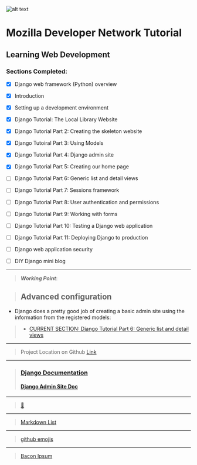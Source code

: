 ![alt text](https://yt3.ggpht.com/a-/AAuE7mAQox-RNLVUSg2hWFhsB5E8oWOtHprcJI08zA=s288-mo-c-c0xffffffff-rj-k-no)
# Mozilla Developer Network Tutorial
## Learning Web Development

### Sections Completed:
- [x] Django web framework (Python) overview
- [x] Introduction
- [x] Setting up a development environment
- [x] Django Tutorial: The Local Library Website
- [x] Django Tutorial Part 2: Creating the skeleton website
- [x] Django Tutoiral Part 3: Using Models
- [X] Django Tutorial Part 4: Django admin site
- [X] Django Tutorial Part 5: Creating our home page
- [ ] Django Tutorial Part 6: Generic list and detail views
- [ ] Django Tutorial Part 7: Sessions framework
- [ ] Django Tutorial Part 8: User authentication and permissions
- [ ] Django Tutorial Part 9: Working with forms
- [ ] Django Tutorial Part 10: Testing a Django web application
- [ ] Django Tutorial Part 11: Deploying Django to production
- [ ] Django web application security
- [ ] DIY Django mini blog



---
> _**Working Point**_:

> ## Advanced configuration


- Django does a pretty good job of creating a basic admin site using the information from the registered models:
> - [CURRENT SECTION: Django Tutorial Part 6: Generic list and detail views](https://developer.mozilla.org/en-US/docs/Learn/Server-side/Django/Generic_views)
---
> Project Location on Github [Link](https://github.com/mdn/django-locallibrary-tutorial)
---
> ### [Django Documentation](https://docs.djangoproject.com/en/2.1/)
> #### [Django Admin Site Doc](https://docs.djangoproject.com/en/2.1/ref/contrib/admin/)
---
> [ :ocean: ](http://localhost:8000/admin/)
---
> [Markdown List](https://guides.github.com/features/mastering-markdown/)
---
>[github emojis](https://github.com/ikatyang/emoji-cheat-sheet/blob/master/README.md)
---
>[Bacon Ipsum](https://baconipsum.com/?paras=5&type=all-meat&start-with-lorem=1)